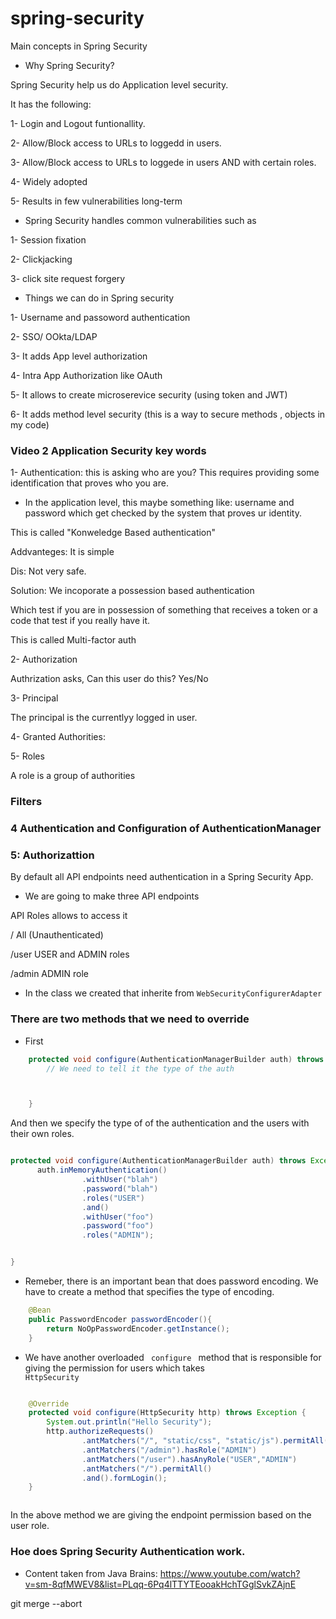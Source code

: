 # spring-security

Main concepts in Spring Security


- Why Spring Security? 

Spring Security help us do Application level security. 


It has the following:


1- Login and Logout funtionallity.


2- Allow/Block access to URLs to loggedd in users.


3- Allow/Block access to URLs to loggede in users AND with certain roles.


4- Widely adopted


5- Results in few vulnerabilities long-term



- Spring Security handles common vulnerabilities such as


1- Session fixation

2- Clickjacking

3- click site request forgery



- Things we can do in Spring security


1- Username and passoword authentication

2- SSO/ OOkta/LDAP 

3- It adds App level authorization

4- Intra App Authorization like OAuth 

5- It allows to create microserevice security (using token and JWT)

6- It adds method level security (this is a way to secure methods , objects in my code)



### Video 2 Application Security key words


1- Authentication: this is asking who are you? This requires providing some identification that proves who you are. 

- In the application level, this maybe something like: username and password which get checked by the system that proves ur identity. 


This is called "Konweledge Based authentication"

Addvanteges: It is simple


Dis: Not very safe. 


Solution: We incoporate a possession based authentication


Which test if you are in possession of something that receives a token or a code that test if you  really have it. 


This is called Multi-factor auth


2- Authorization

Authrization asks, Can this user do this? Yes/No 



3- Principal 


The principal is the currentlyy logged in user. 


4- Granted Authorities: 



5- Roles 


A role is a group of authorities 



### Filters 



### 4 Authentication and Configuration of AuthenticationManager


### 5: Authorizattion

By default all API endpoints need authentication in a Spring Security App.

- We are going to make three API endpoints

API                 Roles allows to access it

/                       All (Unauthenticated)


/user                   USER and ADMIN roles


/admin                  ADMIN role



- In the class we created that inherite from <code>WebSecurityConfigurerAdapter </code>


### There are two methods that we need to override

- First

```java
    protected void configure(AuthenticationManagerBuilder auth) throws Exception {
        // We need to tell it the type of the auth



    }


```


And then we specify the type of of the authentication and the users with their own roles.



```java

protected void configure(AuthenticationManagerBuilder auth) throws Exception {
      auth.inMemoryAuthentication()
                .withUser("blah")
                .password("blah")
                .roles("USER")
                .and()
                .withUser("foo")
                .password("foo")
                .roles("ADMIN");


}

```


- Remeber, there is an important bean that does password encoding. We have  to create a method that specifies the type of encoding.

```java
    @Bean
    public PasswordEncoder passwordEncoder(){
        return NoOpPasswordEncoder.getInstance();
    }

```

- We have another overloaded <Code> configure </code> method that is responsible for giving the permission for users which takes <code> HttpSecurity </code> 


```java 

    @Override
    protected void configure(HttpSecurity http) throws Exception {
        System.out.println("Hello Security");
        http.authorizeRequests()
                .antMatchers("/", "static/css", "static/js").permitAll()
                .antMatchers("/admin").hasRole("ADMIN")
                .antMatchers("/user").hasAnyRole("USER","ADMIN")
                .antMatchers("/").permitAll()
                .and().formLogin();
    }



```

In the above method we are giving the endpoint permission based on the user role. 


### Hoe does Spring Security Authentication work.




- Content taken from Java Brains: https://www.youtube.com/watch?v=sm-8qfMWEV8&list=PLqq-6Pq4lTTYTEooakHchTGglSvkZAjnE


git merge --abort
